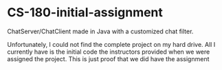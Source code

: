 # CS-180-initial-assignment

ChatServer/ChatClient made in Java with a customized chat filter.

Unfortunately, I could not find the complete project on my hard drive. All I currently have is the initial code the instructors
provided when we were assigned the project. This is just proof that we did have the assignment
